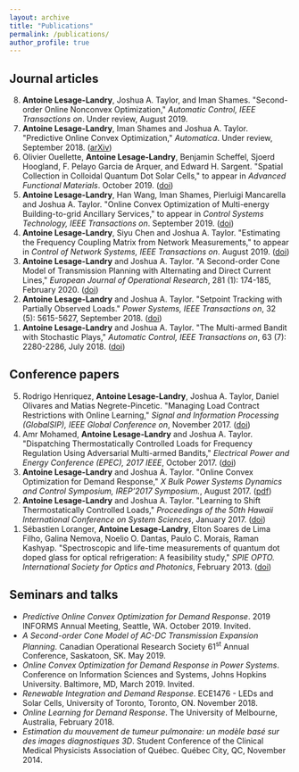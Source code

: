 ```yaml
---
layout: archive
title: "Publications"
permalink: /publications/
author_profile: true
---
```

<h2>Journal articles </h2>

<ol reversed='reversed'> 
  
  <li> <b>Antoine Lesage-Landry</b>, Joshua A. Taylor, and Iman Shames. "Second-order Online Nonconvex Optimization," <i>Automatic Control, IEEE Transactions on</i>. Under review, August 2019. </li>
  
  <li><b>Antoine Lesage-Landry</b>, Iman Shames and Joshua A. Taylor. "Predictive Online Convex Optimization," <i>Automatica</i>. Under review, September 2018. (<a href="https://arxiv.org/abs/1905.06263">arXiv</a>)</li>
  
  <li> Olivier Ouellette, <b>Antoine Lesage-Landry</b>, Benjamin Scheffel, Sjoerd Hoogland, F. Pelayo Garcia de Arquer, and Edward H. Sargent. "Spatial Collection in Colloidal Quantum Dot Solar Cells," to appear in <i>Advanced Functional Materials</i>. October 2019. (<a href="https://doi.org/10.1002/adfm.201908200">doi</a>)</li>
  
  <li><b>Antoine Lesage-Landry</b>, Han Wang, Iman Shames, Pierluigi Mancarella and Joshua A. Taylor. "Online Convex Optimization of Multi-energy Building-to-grid Ancillary Services," to appear in <i>Control Systems Technology, IEEE Transactions on</i>. September 2019. (<a href="https://doi.org/10.1109/TCST.2019.2944328">doi</a>)</li>
  
  <li><b>Antoine Lesage-Landry</b>, Siyu Chen and Joshua A. Taylor. "Estimating the Frequency Coupling Matrix from Network Measurements," to appear in <i>Control of Network Systems, IEEE Transactions on</i>. August 2019. (<a href="https://doi.org/10.1109/TCNS.2019.2940265">doi</a>)</li>
  
  <li><b>Antoine Lesage-Landry</b> and Joshua A. Taylor. "A Second-order Cone Model of Transmission Planning with Alternating   and Direct Current Lines," <i>European Journal of Operational Research</i>, 281 (1): 174-185, February 2020. (<a href="https://doi.org/10.1016/j.ejor.2019.08.016">doi</a>) </li>   

  <li><b>Antoine Lesage-Landry</b> and Joshua A. Taylor. "Setpoint Tracking with Partially Observed Loads." <i>Power Systems, IEEE Transactions on</i>, 32 (5): 5615-5627, September 2018. (<a href="https://doi.org/10.1109/TPWRS.2018.2804353">doi</a>)</li>

  <li><b>Antoine Lesage-Landry</b> and Joshua A. Taylor. "The Multi-armed Bandit with Stochastic Plays," <i>Automatic Control, IEEE Transactions on</i>, 63 (7): 2280-2286, July 2018. (<a href="https://doi.org/10.1109/TAC.2017.2765501">doi</a>)</li>

</ol>

<h2>Conference papers</h2>

<ol reversed='reversed'>
  <li> Rodrigo Henriquez, <b>Antoine Lesage-Landry</b>, Joshua A. Taylor, Daniel Olivares and Matias Negrete-Pincetic. "Managing Load Contract Restrictions with Online Learning," <i>Signal and Information Processing (GlobalSIP), IEEE Global Conference on</i>, November 2017. (<a href="https://doi.org/10.1109/GlobalSIP.2017.8309118">doi</a>)</li>
    
  <li> Amr Mohamed, <b>Antoine Lesage-Landry</b> and Joshua A. Taylor. "Dispatching Thermostatically Controlled Loads for Frequency Regulation Using Adversarial Multi-armed Bandits," <i>Electrical Power and Energy Conference (EPEC), 2017 IEEE</i>, October 2017. (<a href="https://doi.org/10.1109/EPEC.2017.8286168">doi</a>)</li>
  
  <li> <b>Antoine Lesage-Landry</b> and Joshua A. Taylor. "Online Convex Optimization for Demand Response," <i>X Bulk Power Systems Dynamics and Control Symposium, IREP’2017 Symposium.</i>, August 2017. (<a href="http://irep2017.inesctec.pt/conference-papers/conference-papers/paper7b5v8ssur.pdf">pdf</a>)</li>

  <li><b>Antoine Lesage-Landry</b> and Joshua A. Taylor. "Learning to Shift Thermostatically Controlled Loads,"  <i>Proceedings of the 50th Hawaii International Conference on System Sciences</i>, January 2017. (<a href="https://doi.org/10.24251/HICSS.2017.365">doi</a>)</li>  

  <li>Sébastien Loranger, <b>Antoine Lesage-Landry</b>, Elton Soares de Lima Filho, Galina Nemova, Noelio O. Dantas, Paulo C. Morais, Raman Kashyap. "Spectroscopic and life-time measurements of quantum dot doped glass for optical refrigeration: A feasibility study," <i>SPIE OPTO. International Society for Optics and Photonics</i>, February 2013. (<a href="https://doi.org/10.1117/12.2002550">doi</a>)</li>  

</ol>

<h2>Seminars and talks</h2>

<ul style="list-style-type:disc;">

<li><i>Predictive Online Convex Optimization for Demand Response</i>. 2019 INFORMS Annual Meeting, Seattle, WA. October 2019. Invited.

<li><i>A Second-order Cone Model of AC-DC Transmission Expansion Planning</i>. Canadian Operational Research Society 61<sup>st</sup> Annual Conference, Saskatoon, SK. May 2019. </li>

<li><i>Online Convex Optimization for Demand Response in Power Systems</i>. Conference on Information Sciences and Systems, Johns Hopkins University. Baltimore, MD, March 2019. Invited. </li>

<li><i>Renewable Integration and Demand Response</i>. ECE1476 - LEDs and Solar Cells, University of Toronto, Toronto, ON. November 2018. </li>

<li><i>Online Learning for Demand Response</i>. The University of Melbourne, Australia, February 2018.</li>

<li><i>Estimation du mouvement de tumeur pulmonaire: un modèle basé sur des images diagnostiques 3D</i>. Student Conference of the Clinical Medical Physicists Association of Québec. Québec City, QC, November 2014. </li>

</ul>  
